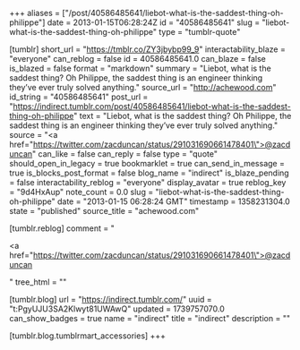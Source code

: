 +++
aliases = ["/post/40586485641/liebot-what-is-the-saddest-thing-oh-philippe"]
date = 2013-01-15T06:28:24Z
id = "40586485641"
slug = "liebot-what-is-the-saddest-thing-oh-philippe"
type = "tumblr-quote"

[tumblr]
short_url = "https://tmblr.co/ZY3jbybp99_9"
interactability_blaze = "everyone"
can_reblog = false
id = 40586485641.0
can_blaze = false
is_blazed = false
format = "markdown"
summary = "Liebot, what is the saddest thing? Oh Philippe, the saddest thing is an engineer thinking they’ve ever truly solved anything."
source_url = "http://achewood.com"
id_string = "40586485641"
post_url = "https://indirect.tumblr.com/post/40586485641/liebot-what-is-the-saddest-thing-oh-philippe"
text = "Liebot, what is the saddest thing? Oh Philippe, the saddest thing is an engineer thinking they’ve ever truly solved anything."
source = "<a href=\"https://twitter.com/zacduncan/status/291031690661478401\">@zacduncan</a>"
can_like = false
can_reply = false
type = "quote"
should_open_in_legacy = true
bookmarklet = true
can_send_in_message = true
is_blocks_post_format = false
blog_name = "indirect"
is_blaze_pending = false
interactability_reblog = "everyone"
display_avatar = true
reblog_key = "9d4HxAup"
note_count = 0.0
slug = "liebot-what-is-the-saddest-thing-oh-philippe"
date = "2013-01-15 06:28:24 GMT"
timestamp = 1358231304.0
state = "published"
source_title = "achewood.com"

[tumblr.reblog]
comment = "<p><a href=\"https://twitter.com/zacduncan/status/291031690661478401\">@zacduncan</a></p>"
tree_html = ""

[tumblr.blog]
url = "https://indirect.tumblr.com/"
uuid = "t:PgyUJU3SA2Klwyt81UWAwQ"
updated = 1739757070.0
can_show_badges = true
name = "indirect"
title = "indirect"
description = ""

[tumblr.blog.tumblrmart_accessories]
+++
